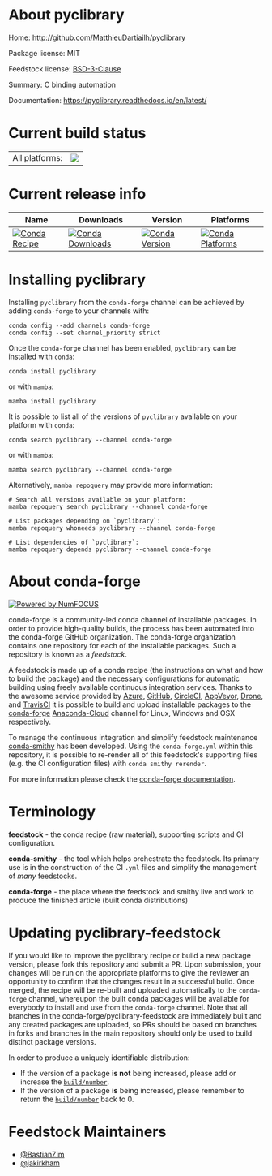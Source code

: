 About pyclibrary
================

Home: http://github.com/MatthieuDartiailh/pyclibrary

Package license: MIT

Feedstock license: [BSD-3-Clause](https://github.com/conda-forge/pyclibrary-feedstock/blob/main/LICENSE.txt)

Summary: C binding automation

Documentation: https://pyclibrary.readthedocs.io/en/latest/

Current build status
====================


<table><tr><td>All platforms:</td>
    <td>
      <a href="https://dev.azure.com/conda-forge/feedstock-builds/_build/latest?definitionId=13685&branchName=main">
        <img src="https://dev.azure.com/conda-forge/feedstock-builds/_apis/build/status/pyclibrary-feedstock?branchName=main">
      </a>
    </td>
  </tr>
</table>

Current release info
====================

| Name | Downloads | Version | Platforms |
| --- | --- | --- | --- |
| [![Conda Recipe](https://img.shields.io/badge/recipe-pyclibrary-green.svg)](https://anaconda.org/conda-forge/pyclibrary) | [![Conda Downloads](https://img.shields.io/conda/dn/conda-forge/pyclibrary.svg)](https://anaconda.org/conda-forge/pyclibrary) | [![Conda Version](https://img.shields.io/conda/vn/conda-forge/pyclibrary.svg)](https://anaconda.org/conda-forge/pyclibrary) | [![Conda Platforms](https://img.shields.io/conda/pn/conda-forge/pyclibrary.svg)](https://anaconda.org/conda-forge/pyclibrary) |

Installing pyclibrary
=====================

Installing `pyclibrary` from the `conda-forge` channel can be achieved by adding `conda-forge` to your channels with:

```
conda config --add channels conda-forge
conda config --set channel_priority strict
```

Once the `conda-forge` channel has been enabled, `pyclibrary` can be installed with `conda`:

```
conda install pyclibrary
```

or with `mamba`:

```
mamba install pyclibrary
```

It is possible to list all of the versions of `pyclibrary` available on your platform with `conda`:

```
conda search pyclibrary --channel conda-forge
```

or with `mamba`:

```
mamba search pyclibrary --channel conda-forge
```

Alternatively, `mamba repoquery` may provide more information:

```
# Search all versions available on your platform:
mamba repoquery search pyclibrary --channel conda-forge

# List packages depending on `pyclibrary`:
mamba repoquery whoneeds pyclibrary --channel conda-forge

# List dependencies of `pyclibrary`:
mamba repoquery depends pyclibrary --channel conda-forge
```


About conda-forge
=================

[![Powered by
NumFOCUS](https://img.shields.io/badge/powered%20by-NumFOCUS-orange.svg?style=flat&colorA=E1523D&colorB=007D8A)](https://numfocus.org)

conda-forge is a community-led conda channel of installable packages.
In order to provide high-quality builds, the process has been automated into the
conda-forge GitHub organization. The conda-forge organization contains one repository
for each of the installable packages. Such a repository is known as a *feedstock*.

A feedstock is made up of a conda recipe (the instructions on what and how to build
the package) and the necessary configurations for automatic building using freely
available continuous integration services. Thanks to the awesome service provided by
[Azure](https://azure.microsoft.com/en-us/services/devops/), [GitHub](https://github.com/),
[CircleCI](https://circleci.com/), [AppVeyor](https://www.appveyor.com/),
[Drone](https://cloud.drone.io/welcome), and [TravisCI](https://travis-ci.com/)
it is possible to build and upload installable packages to the
[conda-forge](https://anaconda.org/conda-forge) [Anaconda-Cloud](https://anaconda.org/)
channel for Linux, Windows and OSX respectively.

To manage the continuous integration and simplify feedstock maintenance
[conda-smithy](https://github.com/conda-forge/conda-smithy) has been developed.
Using the ``conda-forge.yml`` within this repository, it is possible to re-render all of
this feedstock's supporting files (e.g. the CI configuration files) with ``conda smithy rerender``.

For more information please check the [conda-forge documentation](https://conda-forge.org/docs/).

Terminology
===========

**feedstock** - the conda recipe (raw material), supporting scripts and CI configuration.

**conda-smithy** - the tool which helps orchestrate the feedstock.
                   Its primary use is in the construction of the CI ``.yml`` files
                   and simplify the management of *many* feedstocks.

**conda-forge** - the place where the feedstock and smithy live and work to
                  produce the finished article (built conda distributions)


Updating pyclibrary-feedstock
=============================

If you would like to improve the pyclibrary recipe or build a new
package version, please fork this repository and submit a PR. Upon submission,
your changes will be run on the appropriate platforms to give the reviewer an
opportunity to confirm that the changes result in a successful build. Once
merged, the recipe will be re-built and uploaded automatically to the
`conda-forge` channel, whereupon the built conda packages will be available for
everybody to install and use from the `conda-forge` channel.
Note that all branches in the conda-forge/pyclibrary-feedstock are
immediately built and any created packages are uploaded, so PRs should be based
on branches in forks and branches in the main repository should only be used to
build distinct package versions.

In order to produce a uniquely identifiable distribution:
 * If the version of a package **is not** being increased, please add or increase
   the [``build/number``](https://docs.conda.io/projects/conda-build/en/latest/resources/define-metadata.html#build-number-and-string).
 * If the version of a package **is** being increased, please remember to return
   the [``build/number``](https://docs.conda.io/projects/conda-build/en/latest/resources/define-metadata.html#build-number-and-string)
   back to 0.

Feedstock Maintainers
=====================

* [@BastianZim](https://github.com/BastianZim/)
* [@jakirkham](https://github.com/jakirkham/)

